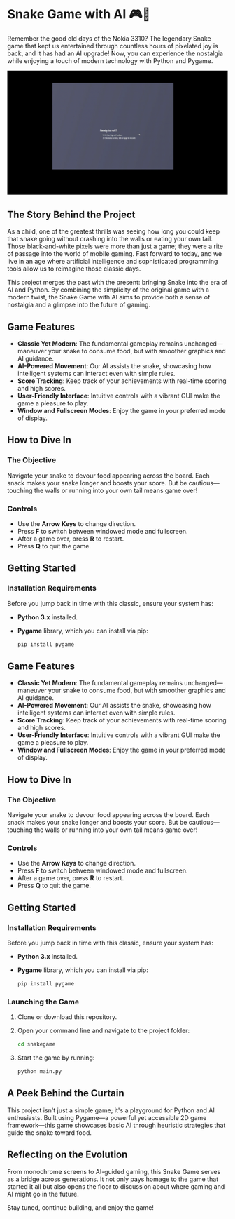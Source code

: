 # Snake Game with AI 🎮🐍

Remember the good old days of the Nokia 3310? The legendary Snake game that kept us entertained through countless hours of pixelated joy is back, and it has had an AI upgrade! Now, you can experience the nostalgia while enjoying a touch of modern technology with Python and Pygame.

![Demo](./demo.gif)

## The Story Behind the Project

As a child, one of the greatest thrills was seeing how long you could keep that snake going without crashing into the walls or eating your own tail. Those black-and-white pixels were more than just a game; they were a rite of passage into the world of mobile gaming. Fast forward to today, and we live in an age where artificial intelligence and sophisticated programming tools allow us to reimagine those classic days.

This project merges the past with the present: bringing Snake into the era of AI and Python. By combining the simplicity of the original game with a modern twist, the Snake Game with AI aims to provide both a sense of nostalgia and a glimpse into the future of gaming.

## Game Features

- **Classic Yet Modern**: The fundamental gameplay remains unchanged—maneuver your snake to consume food, but with smoother graphics and AI guidance.
- **AI-Powered Movement**: Our AI assists the snake, showcasing how intelligent systems can interact even with simple rules.
- **Score Tracking**: Keep track of your achievements with real-time scoring and high scores.
- **User-Friendly Interface**: Intuitive controls with a vibrant GUI make the game a pleasure to play.
- **Window and Fullscreen Modes**: Enjoy the game in your preferred mode of display.

## How to Dive In

### The Objective

Navigate your snake to devour food appearing across the board. Each snack makes your snake longer and boosts your score. But be cautious—touching the walls or running into your own tail means game over!

### Controls

- Use the **Arrow Keys** to change direction.
- Press **F** to switch between windowed mode and fullscreen.
- After a game over, press **R** to restart.
- Press **Q** to quit the game.

## Getting Started

### Installation Requirements

Before you jump back in time with this classic, ensure your system has:

- **Python 3.x** installed.
- **Pygame** library, which you can install via pip:

  ```bash
  pip install pygame

## Game Features

- **Classic Yet Modern**: The fundamental gameplay remains unchanged—maneuver your snake to consume food, but with smoother graphics and AI guidance.
- **AI-Powered Movement**: Our AI assists the snake, showcasing how intelligent systems can interact even with simple rules.
- **Score Tracking**: Keep track of your achievements with real-time scoring and high scores.
- **User-Friendly Interface**: Intuitive controls with a vibrant GUI make the game a pleasure to play.
- **Window and Fullscreen Modes**: Enjoy the game in your preferred mode of display.

## How to Dive In

### The Objective

Navigate your snake to devour food appearing across the board. Each snack makes your snake longer and boosts your score. But be cautious—touching the walls or running into your own tail means game over!

### Controls

- Use the **Arrow Keys** to change direction.
- Press **F** to switch between windowed mode and fullscreen.
- After a game over, press **R** to restart.
- Press **Q** to quit the game.

## Getting Started

### Installation Requirements

Before you jump back in time with this classic, ensure your system has:

- **Python 3.x** installed.
- **Pygame** library, which you can install via pip:

  ```bash
  pip install pygame
  ```

### Launching the Game

1. Clone or download this repository.
2. Open your command line and navigate to the project folder:

   ```bash
   cd snakegame
   ```

3. Start the game by running:

   ```bash
   python main.py
   ```

## A Peek Behind the Curtain

This project isn't just a simple game; it's a playground for Python and AI enthusiasts. Built using Pygame—a powerful yet accessible 2D game framework—this game showcases basic AI through heuristic strategies that guide the snake toward food.

## Reflecting on the Evolution

From monochrome screens to AI-guided gaming, this Snake Game serves as a bridge across generations. It not only pays homage to the game that started it all but also opens the floor to discussion about where gaming and AI might go in the future.

Stay tuned, continue building, and enjoy the game!



